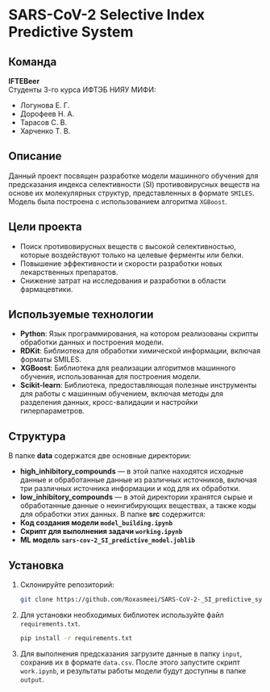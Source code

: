 # SARS-CoV-2 Selective Index Predictive System

## Команда
**IFTEBeer**  
Студенты 3-го курса ИФТЭБ НИЯУ МИФИ:
- Логунова Е. Г.
- Дорофеев Н. А.
- Тарасов С. В.
- Харченко Т. В.

## Описание
Данный проект посвящен разработке модели машинного обучения для предсказания индекса селективности (SI) противовирусных веществ на основе их молекулярных структур, представленных в формате `SMILES`. Модель была построена с использованием алгоритма `XGBoost`.

## Цели проекта
- Поиск противовирусных веществ с высокой селективностью, которые воздействуют только на целевые ферменты или белки.
- Повышение эффективности и скорости разработки новых лекарственных препаратов.
- Снижение затрат на исследования и разработки в области фармацевтики.

## Используемые технологии
- **Python**: Язык программирования, на котором реализованы скрипты обработки данных и построения модели.
- **RDKit**: Библиотека для обработки химической информации, включая форматы SMILES.
- **XGBoost**: Библиотека для реализации алгоритмов машинного обучения, использованная для построения модели.
- **Scikit-learn**: Библиотека, предоставляющая полезные инструменты для работы с машинным обучением, включая методы для разделения данных, кросс-валидации и настройки гиперпараметров.

## Структура
В папке **data** содержатся две основные директории:
- **high_inhibitory_compounds** — в этой папке находятся исходные данные и обработанные данные из различных источников, включая три различных источника информации и код для их обработки.
- **low_inhibitory_compounds** — в этой директории хранятся сырые и обработанные данные о неингибирующих веществах, а также коды для обработки этих данных.
В папке **src** содержится:
- **Код создания модели `model_building.ipynb`**
- **Скрипт для выполнения задачи `working.ipynb`**
- **ML модель `sars-cov-2_SI_predictive_model.joblib`**

## Установка
1. Склонируйте репозиторий:
   ```bash
   git clone https://github.com/Roxasmeei/SARS-CoV-2-_SI_predictive_system.git
2. Для установки необходимых библиотек используйте файл `requirements.txt`. 
    ```bash
    pip install -r requirements.txt
3. Для выполнения предсказания загрузите данные в папку `input`, сохранив их в формате `data.csv`. После этого запустите скрипт `work.ipynb`, и результаты работы модели будут доступны в папке `output`.